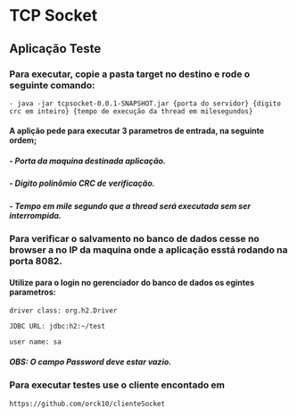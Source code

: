# TCP Socket

## Aplicação Teste

### Para executar, copie a pasta target no destino e rode o seguinte comando:


	- java -jar tcpsocket-0.0.1-SNAPSHOT.jar {porta do servidor} {digito crc em inteiro} {tempo de execução da thread em milesegundos}


#### A aplição pede para executar 3 parametros de entrada, na seguinte ordem;

##### - Porta da maquina destinada aplicação.

##### - Digito polinômio CRC de verificação.

##### - Tempo em mile segundo que a thread será executada sem ser interrompida.


### Para verificar o salvamento no banco de dados cesse no browser a no IP da maquina onde a aplicação esstá rodando na porta 8082.

#### Utilize para o login no gerenciador do banco de dados os egintes parametros:


	driver class: org.h2.Driver
	
	JDBC URL: jdbc:h2:~/test
	
	user name: sa 
	

##### OBS: O campo Password deve estar vazio.


### Para executar testes use o cliente encontado em 

	https://github.com/orck10/clienteSocket


